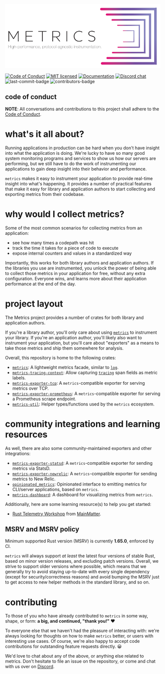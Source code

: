 ![Metrics - High-performance, protocol-agnostic instrumentation][splash]

[splash]: https://raw.githubusercontent.com/metrics-rs/metrics/main/assets/splash.png

[![Code of Conduct][conduct-badge]][conduct]
[![MIT licensed][license-badge]](#license)
[![Documentation][docs-badge]][docs]
[![Discord chat][discord-badge]][discord]
![last-commit-badge][]
![contributors-badge][]

[conduct-badge]: https://img.shields.io/badge/%E2%9D%A4-code%20of%20conduct-blue.svg
[conduct]: https://github.com/metrics-rs/metrics/blob/master/CODE_OF_CONDUCT.md
[license-badge]: https://img.shields.io/badge/license-MIT-blue
[docs-badge]: https://docs.rs/metrics/badge.svg
[docs]: https://docs.rs/metrics
[discord-badge]: https://img.shields.io/discord/500028886025895936
[discord]: https://discord.gg/eTwKyY9
[last-commit-badge]: https://img.shields.io/github/last-commit/metrics-rs/metrics
[contributors-badge]: https://img.shields.io/github/contributors/metrics-rs/metrics


## code of conduct

**NOTE**: All conversations and contributions to this project shall adhere to the [Code of Conduct][conduct].

# what's it all about?

Running applications in production can be hard when you don't have insight into what the application is doing.  We're lucky to have so many good system monitoring programs and services to show us how our servers are performing, but we still have to do the work of instrumenting our applications to gain deep insight into their behavior and performance.

`metrics` makes it easy to instrument your application to provide real-time insight into what's happening.  It provides a number of practical features that make it easy for library and application authors to start collecting and exporting metrics from their codebase.

# why would I collect metrics?

Some of the most common scenarios for collecting metrics from an application:
- see how many times a codepath was hit
- track the time it takes for a piece of code to execute
- expose internal counters and values in a standardized way

Importantly, this works for both library authors and application authors.  If the libraries you use are instrumented, you unlock the power of being able to collect those metrics in your application for free, without any extra configuration.  Everyone wins, and learns more about their application performance at the end of the day.

# project layout

The Metrics project provides a number of crates for both library and application authors.

If you're a library author, you'll only care about using [`metrics`][metrics] to instrument your library.  If you're an application author, you'll likely also want to instrument your application, but you'll care about "exporters" as a means to take those metrics and ship them somewhere for analysis.

Overall, this repository is home to the following crates:

* [`metrics`][metrics]: A lightweight metrics facade, similar to [`log`][log].
* [`metrics-tracing-context`][metrics-tracing-context]: Allow capturing [`tracing`][tracing] span
  fields as metric labels.
* [`metrics-exporter-tcp`][metrics-exporter-tcp]: A `metrics`-compatible exporter for serving metrics over TCP.
* [`metrics-exporter-prometheus`][metrics-exporter-prometheus]: A `metrics`-compatible exporter for
  serving a Prometheus scrape endpoint.
* [`metrics-util`][metrics-util]: Helper types/functions used by the `metrics` ecosystem.

# community integrations and learning resources

As well, there are also some community-maintained exporters and other integrations:

* [`metrics-exporter-statsd`][metrics-exporter-statsd]: A `metrics`-compatible exporter for sending metrics via StatsD.
* [`metrics-exporter-newrelic`][metrics-exporter-newrelic]: A `metrics`-compatible exporter for sending metrics to New Relic.
* [`opinionated_metrics`][opinionated-metrics]: Opinionated interface to emitting metrics for CLI/server applications, based on `metrics`.
* [`metrics-dashboard`][metrics-dashboard]: A dashboard for visualizing metrics from `metrics`.

Additionally, here are some learning resource(s) to help you get started:

* [Rust Telemetry Workshop][rust-telemetry-workshop] from [MainMatter](https://mainmatter.com/).

## MSRV and MSRV policy

Minimum supported Rust version (MSRV) is currently **1.65.0**, enforced by CI.

`metrics` will always support _at least_ the latest four versions of stable Rust, based on minor
version releases, and excluding patch versions. Overall, we strive to support older versions where
possible, which means that we generally try to avoid staying up-to-date with every single dependency
(except for security/correctness reasons) and avoid bumping the MSRV just to get access to new
helper methods in the standard library, and so on.

# contributing

To those of you who have already contributed to `metrics` in some way, shape, or form: **a big, and continued, "thank you!"** ❤️

To everyone else that we haven't had the pleasure of interacting with: we're always looking for thoughts on how to make `metrics` better, or users with interesting use cases.  Of course, we're also happy to accept code contributions for outstanding feature requests directly. 😀

We'd love to chat about any of the above, or anything else related to metrics. Don't hesitate to file an issue on the repository, or come and chat with us over on [Discord](https://discord.gg/eTwKyY9).

[metrics]: https://github.com/metrics-rs/metrics/tree/main/metrics
[metrics-tracing-context]: https://github.com/metrics-rs/metrics/tree/main/metrics-tracing-context
[metrics-exporter-tcp]: https://github.com/metrics-rs/metrics/tree/main/metrics-exporter-tcp
[metrics-exporter-prometheus]: https://github.com/metrics-rs/metrics/tree/main/metrics-exporter-prometheus
[metrics-util]: https://github.com/metrics-rs/metrics/tree/main/metrics-util
[log]: https://docs.rs/log
[tracing]: https://tracing.rs
[metrics-exporter-statsd]: https://docs.rs/metrics-exporter-statsd
[metrics-exporter-newrelic]: https://docs.rs/metrics-exporter-newrelic
[opinionated-metrics]: https://docs.rs/opinionated_metrics
[metrics-dashboard]: https://docs.rs/metrics-dashboard
[rust-telemetry-workshop]: https://github.com/mainmatter/rust-telemetry-workshop/tree/main/exercises/03_metrics
